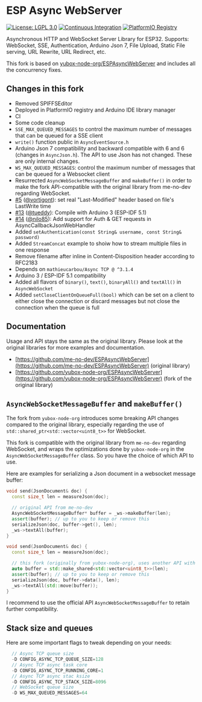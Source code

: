 # ESP Async WebServer

[![License: LGPL 3.0](https://img.shields.io/badge/License-LGPL%203.0-yellow.svg)](https://opensource.org/license/lgpl-3-0/)
[![Continuous Integration](https://github.com/mathieucarbou/ESPAsyncWebServer/actions/workflows/ci.yml/badge.svg)](https://github.com/mathieucarbou/ESPAsyncWebServer/actions/workflows/ci.yml)
[![PlatformIO Registry](https://badges.registry.platformio.org/packages/mathieucarbou/library/ESP%20Async%20WebServer.svg)](https://registry.platformio.org/libraries/mathieucarbou/ESP%20Async%20WebServer)

Asynchronous HTTP and WebSocket Server Library for ESP32.
Supports: WebSocket, SSE, Authentication, Arduino Json 7, File Upload, Static File serving, URL Rewrite, URL Redirect, etc.

This fork is based on [yubox-node-org/ESPAsyncWebServer](https://github.com/yubox-node-org/ESPAsyncWebServer) and includes all the concurrency fixes.

## Changes in this fork

- Removed SPIFFSEditor
- Deployed in PlatformIO registry and Arduino IDE library manager
- CI
- Some code cleanup
- `SSE_MAX_QUEUED_MESSAGES` to control the maximum number of messages that can be queued for a SSE client
- `write()` function public in `AsyncEventSource.h`
- Arduino Json 7 compatibility and backward compatible with 6 and 6 (changes in `AsyncJson.h`). The API to use Json has not changed. These are only internal changes.
- `WS_MAX_QUEUED_MESSAGES`: control the maximum number of messages that can be queued for a Websocket client
- Resurrected `AsyncWebSocketMessageBuffer` and `makeBuffer()` in order to make the fork API-compatible with the original library from me-no-dev regarding WebSocket.
- [#5](https://github.com/mathieucarbou/ESPAsyncWebServer/pull/5) ([@vortigont](https://github.com/vortigont)): set real "Last-Modified" header based on file's LastWrite time
- [#13](https://github.com/mathieucarbou/ESPAsyncWebServer/pull/13) ([@tueddy](https://github.com/tueddy)): Compile with Arduino 3 (ESP-IDF 5.1)
- [#14](https://github.com/mathieucarbou/ESPAsyncWebServer/pull/14) ([@nilo85](https://github.com/nilo85)): Add support for Auth & GET requests in AsyncCallbackJsonWebHandler
- Added `setAuthentication(const String& username, const String& password)`
- Added `StreamConcat` example to shoiw how to stream multiple files in one response
- Remove filename after inline in Content-Disposition header according to RFC2183
- Depends on `mathieucarbou/Async TCP @ ^3.1.4`
- Arduino 3 / ESP-IDF 5.1 compatibility
- Added all flavors of `binary()`, `text()`, `binaryAll()` and `textAll()` in `AsyncWebSocket`
- Added `setCloseClientOnQueueFull(bool)` which can be set on a client to either close the connection or discard messages but not close the connection when the queue is full

## Documentation

Usage and API stays the same as the original library.
Please look at the original libraries for more examples and documentation.

- [https://github.com/me-no-dev/ESPAsyncWebServer](https://github.com/me-no-dev/ESPAsyncWebServer) (original library)
- [https://github.com/yubox-node-org/ESPAsyncWebServer](https://github.com/yubox-node-org/ESPAsyncWebServer) (fork of the original library)

## `AsyncWebSocketMessageBuffer` and `makeBuffer()`

The fork from `yubox-node-org` introduces some breaking API changes compared to the original library, especially regarding the use of `std::shared_ptr<std::vector<uint8_t>>` for WebSocket.

This fork is compatible with the original library from `me-no-dev` regarding WebSocket, and wraps the optimizations done by `yubox-node-org` in the `AsyncWebSocketMessageBuffer` class.
So you have the choice of which API to use.

Here are examples for serializing a Json document in a websocket message buffer:

```cpp
void send(JsonDocument& doc) {
  const size_t len = measureJson(doc);

  // original API from me-no-dev
  AsyncWebSocketMessageBuffer* buffer = _ws->makeBuffer(len);
  assert(buffer); // up to you to keep or remove this
  serializeJson(doc, buffer->get(), len);
  _ws->textAll(buffer);
}
```

```cpp
void send(JsonDocument& doc) {
  const size_t len = measureJson(doc);

  // this fork (originally from yubox-node-org), uses another API with shared pointer
  auto buffer = std::make_shared<std::vector<uint8_t>>(len);
  assert(buffer); // up to you to keep or remove this
  serializeJson(doc, buffer->data(), len);
  _ws->textAll(std::move(buffer));
}
```

I recommend to use the official API `AsyncWebSocketMessageBuffer` to retain further compatibility.

## Stack size and queues

Here are some important flags to tweak depending on your needs:

```cpp
  // Async TCP queue size
  -D CONFIG_ASYNC_TCP_QUEUE_SIZE=128
  // Async TCP async task core
  -D CONFIG_ASYNC_TCP_RUNNING_CORE=1
  // Async TCP async stac ksize
  -D CONFIG_ASYNC_TCP_STACK_SIZE=8096
  // WebSocket queue size
  -D WS_MAX_QUEUED_MESSAGES=64
```
